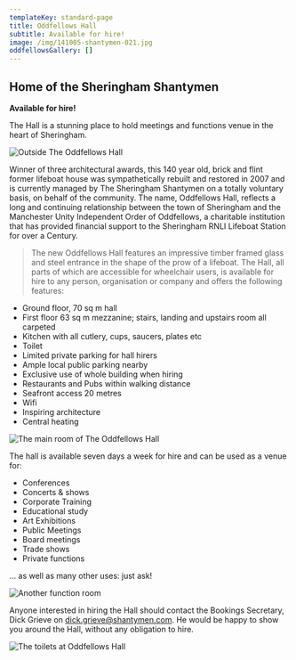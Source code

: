 ```yaml
---
templateKey: standard-page
title: Oddfellows Hall
subtitle: Available for hire!
image: /img/141005-shantymen-021.jpg
oddfellowsGallery: []
---
```



## Home of the Sheringham Shantymen

**Available for hire!**

The Hall is a stunning place to hold meetings and functions venue in the heart of Sheringham.

![Outside The Oddfellows Hall](/img/outside-2.jpg "Outside The Oddfellows Hall")

Winner of three architectural awards, this 140 year old, brick and flint former lifeboat house was sympathetically rebuilt and restored in 2007 and is currently managed by The Sheringham Shantymen on a totally voluntary basis, on behalf of the community.  The name, Oddfellows Hall, reflects a long and continuing relationship between the town of Sheringham and the Manchester Unity Independent Order of Oddfellows, a charitable institution that has provided financial support to the Sheringham RNLI Lifeboat Station for over a Century.

> The new Oddfellows Hall features an impressive timber framed glass and steel entrance in the shape of the prow of a lifeboat.  The Hall, all parts of which are accessible for wheelchair users, is available for hire to any person, organisation or company and offers the following features:

* Ground floor, 70 sq m hall
* First floor 63 sq m mezzanine; stairs, landing and upstairs room all carpeted
* Kitchen with all cutlery, cups, saucers, plates etc
* Toilet
* Limited private parking for hall hirers
* Ample local public parking nearby
* Exclusive use of whole building when hiring
* Restaurants and Pubs within walking distance
* Seafront access 20 metres
* Wifi
* Inspiring architecture
* Central heating

![The main room of The Oddfellows Hall](/img/141005-shantymen-0401.jpg "The main room of The Oddfellows Hall")

The hall is available seven days a week for hire and can be used as a venue for:

* Conferences
* Concerts & shows
* Corporate Training
* Educational study
* Art Exhibitions
* Public Meetings
* Board meetings
* Trade shows
* Private functions

… as well as many other uses: just ask!

![Another function room](/img/141005-shantymen-0361.jpg "Another function room")

Anyone interested in hiring the Hall should contact the Bookings Secretary, Dick Grieve on dick.grieve@shantymen.com. He would be happy to show you around the Hall, without any obligation to hire.

![The toilets at Oddfellows Hall](/img/141005-shantymen-0391.jpg "The toilets at Oddfellows Hall")
